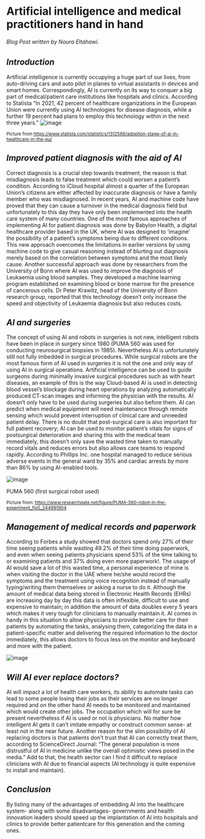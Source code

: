 # Artificial intelligence and medical practitioners hand in hand 

###### Blog Post written by Noura Eltahawi.

## *Introduction*

Artificial intelligence is currently occupying a huge part of our lives, from auto-driving cars and auto pilot in planes to virtual assistants in devices and smart homes. Correspondingly, AI is currently on its way to conquer a big part of medical/patient care institutions like hospitals and clinics. According to Statista “In 2021, 42 percent of healthcare organizations in the European Union were currently using AI technologies for disease diagnosis, while a further 19 percent had plans to employ this technology within in the next three years.”
![image](https://user-images.githubusercontent.com/119850601/216193146-39eb7d65-cb53-4526-bb42-209759842943.png) 

<sub> Picture from https://www.statista.com/statistics/1312566/adoption-stage-of-ai-in-healthcare-in-the-eu/

## *Improved patient diagnosis with the aid of AI*

Correct diagnosis is a crucial step towards treatment, the reason is that misdiagnosis leads to false treatment which could worsen a patient’s condition. According to iCloud hospital almost a quarter of the European Union’s citizens are either affected by inaccurate diagnosis or have a family member who was misdiagnosed. In recent years, AI and machine code have proved that they can cause a turnover in the medical diagnosis field but unfortunately to this day they have only been implemented into the health care system of many countries. One of the most famous approaches of implementing AI for patient diagnosis was done by Babylon Health, a digital healthcare provider based in the UK, where AI was designed to ‘imagine’ the possibility of a patient’s symptoms being due to different conditions. This new approach overcomes the limitations in earlier versions by using machine code to give casual reasoning instead of blurting out diagnosis merely based on the correlation between symptoms and the most likely cause. Another successful approach was done by researchers from the University of Bonn where AI was used to improve the diagnosis of Leukaemia using blood samples. They developed a machine learning program established on examining blood or bone marrow for the presence of cancerous cells. Dr Peter Krawitz, head of the University of Bonn research group, reported that this technology doesn’t only increase the speed and objectivity of Leukaemia diagnosis but also reduces costs. 

## *AI and surgeries*

The concept of using AI and robots in surgeries is not new, intelligent robots have been in place in surgery since 1980 (PUMA 560 was used for conducting neurosurgical biopsies in 1985). Nevertheless AI is unfortunately still not fully imbedded in surgical procedures. While surgical robots are the most famous form of AI used in surgeries it is not the one and only way of using AI in surgical operations. Artificial intelligence can be used to guide surgeons during minimally invasive surgical procedures such as with heart diseases, an example of this is the way Cloud-based AI is used in detecting blood vessel’s blockage during heart operations by analyzing automatically produced CT-scan images and informing the physician with the results. AI doesn’t only have to be used during surgeries but also before them. AI can predict when medical equipment will need maintenance through remote sensing which would prevent interruption of clinical care and unneeded patient delay. There is no doubt that post-surgical care is also important for full patient recovery; AI can be used to monitor patient’s vitals for signs of postsurgical deterioration and sharing this with the medical team immediately, this doesn’t only save the wasted time taken to manually record vitals and reduces errors but also allows care teams to respond rapidly. According to Phillips Inc. one hospital managed to reduce serious adverse events in the general ward by 35% and cardiac arrests by more than 86% by using AI-enabled tools.

![image](https://user-images.githubusercontent.com/119850601/216193480-ff5f470f-0906-4e58-a099-9921c353570b.png) 
  
  PUMA 560 (first surgical robot used)

<sub> Picture from: https://www.researchgate.net/figure/PUMA-560-robot-in-the-experiment_fig5_244991904

## *Management of medical records and paperwork* 

According to Forbes a study showed that doctors spend only 27% of their time seeing patients while wasting 49.2% of their time doing paperwork, and even when seeing patients physicians spend 53% of the time talking to or examining patients and 37% doing even more paperwork!. The usage of AI would save a lot of this wasted time, a personal experience of mine is when visiting the doctor in the UAE where he/she would record the symptoms and the treatment using voice recognition instead of manually typing/writing them themselves or asking a nurse to do it. Although the amount of medical data being stored in Electronic Health Records (EHRs) are increasing day by day this data is often inflexible, difficult to use and expensive to maintain; in addition the amount of data doubles every 5 years which makes it very tough for clinicians to manually maintain it. AI comes in handy in this situation to allow physicians to provide better care for their patients by automating the tasks, analysing them, categorizing the data in a patient-specific matter and delivering the required information to the doctor immediately, this allows doctors to focus less on the monitor and keyboard and more with the patient.

![image](https://user-images.githubusercontent.com/119850601/216193585-201aa4a3-5364-480f-a976-234904198a29.png)

## *Will AI ever replace doctors?* 

AI will impact a lot of health care workers, its ability to automate tasks can lead to some people losing their jobs as their services are no longer required and on the other hand AI needs to be monitored and maintained which would create other jobs. The occupation which will for sure be present nevertheless if AI is used or not is physicians. No matter how intelligent AI gets it can’t imitate empathy or construct common sense- at least not in the near future. Another reason for the slim possibility of AI replacing doctors is that patients don’t trust that AI can correctly treat them, according to ScienceDirect Journal: “The general population is more distrustful of AI in medicine unlike the overall optimistic views posed in the media.” Add to that, the health sector can I find it difficult to replace clinicians with AI due to financial aspects (AI technology is quite expensive to install and maintain).

## *Conclusion*

By listing many of the advantages of embedding AI into the healthcare system- along with some disadvantages- governments and health innovation leaders should speed up the implantation of AI into hospitals and clinics to provide better patientcare for this generation and the coming ones.  

